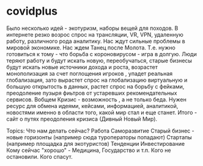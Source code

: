# covidplus

Было несколько идей - экотуризм, наборы вещей для походов. 
В интернете резко возрос спрос на трансляции, VR, VPN, удаленную работу, различного рода аналитику. 
Нас ждут сильные проблемы в мировой экономике. 
Нас ждем Танец после Молота. 
Т.е. нужно готовиться к тому - что борьба с короновирусом - игра в долгую. 
Люди теряют работу и будут искать новую, переобучаться, старые бизнесы будут искать новые источники дохода и роста, возрастет монополизация за счет поглощения игроков , упадет реальная глобализация, зато вырастет спрос на глобализацию виртуальную и большую открытость в данных, растет спрос на борьбу с фейками, преодоление пузыря фиьтров от устаревших рекомендательных сервисов. 
Вобщем Кризис - возможность , а не только беда. 
Нужен ресурс для обмена идеями, кейсами, информацией, аналитикой, новостями именно в области того, какой мир стал и еще станет. 
Итого - сайт о путях преодоления кризиса (Дивный Новый Мир).

Topics:
Что нам делать сейчас?
Работа
Саморазвитие
Старый бизнес - новые горизонты (например сюда туроператоры попадают)
Стартапы (например площадка для экотуристов)
Тенденции
Инвестирование
Кому сейчас "хорошо" - Медицина, Государство и т.п. Кого не остановили. Кого спасут. 
